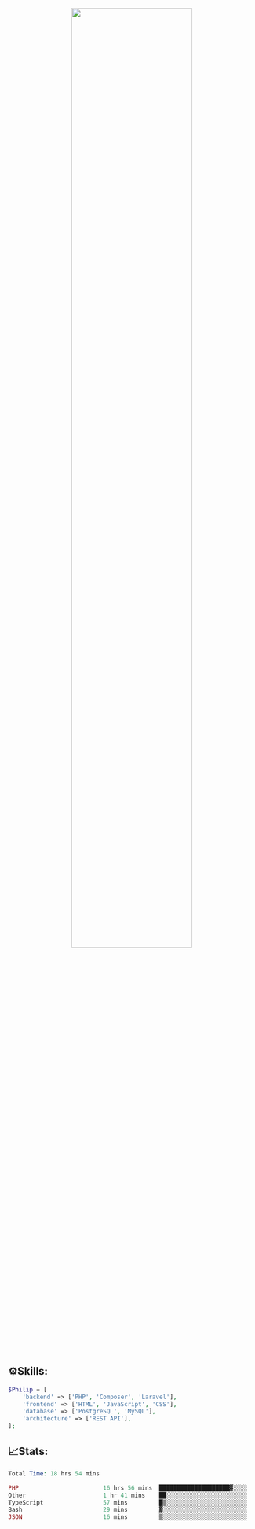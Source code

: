 <div align="center">
<img src="https://readme-typing-svg.demolab.com?font=Inconsolata&weight=500&size=50&duration=4000&pause=300&color=A7A459&center=true&vCenter=true&multiline=true&repeat=false&random=false&width=1300&height=140&lines=Hello,+Привет;I'm+Philip+a+beginner+backend+developer+in+php" width="70%" />
</div>

## ⚙️Skills:
```php
$Philip = [
    'backend' => ['PHP', 'Composer', 'Laravel'],
    'frontend' => ['HTML', 'JavaScript', 'CSS'],
    'database' => ['PostgreSQL', 'MySQL'],
    'architecture' => ['REST API'],
];
```
## 📈Stats:
<!--START_SECTION:waka-->

```PHP
Total Time: 18 hrs 54 mins

PHP                        16 hrs 56 mins  ████████████████████▓░░░░   82.28 %
Other                      1 hr 41 mins    ██░░░░░░░░░░░░░░░░░░░░░░░   08.23 %
TypeScript                 57 mins         █▒░░░░░░░░░░░░░░░░░░░░░░░   04.67 %
Bash                       29 mins         ▓░░░░░░░░░░░░░░░░░░░░░░░░   02.40 %
JSON                       16 mins         ▒░░░░░░░░░░░░░░░░░░░░░░░░   01.32 %
```

<!--END_SECTION:waka-->

